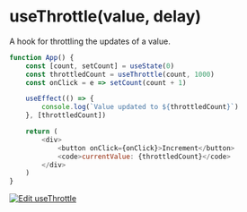 # useThrottle(value, delay)
A hook for throttling the updates of a value.

```js
function App() {
    const [count, setCount] = useState(0)
    const throttledCount = useThrottle(count, 1000)
    const onClick = e => setCount(count + 1)

    useEffect(() => {
        console.log(`Value updated to ${throttledCount}`)
    }, [throttledCount])

    return (
        <div>
            <button onClick={onClick}>Increment</button>
            <code>currentValue: {throttledCount}</code>
        </div>
    )
}
```

[![Edit useThrottle](https://codesandbox.io/static/img/play-codesandbox.svg)](https://codesandbox.io/s/y0z5y13m1x?fontsize=14)
